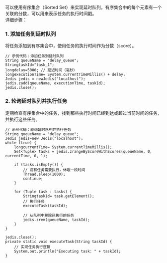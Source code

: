 可以使用有序集合（Sorted Set）来实现延时队列。有序集合中的每个元素有一个关联的分数，可以用来表示任务的执行时间戳。<br />详细步骤：
### 1. 添加任务到延时队列
将任务添加到有序集合中，使用任务的执行时间作为分数（score）。
```
// 示例代码：添加任务到延时队列
String queueName = "delay_queue";
StringtaskId="task_1";
longdelay=5000; // 延迟时间（毫秒）
longexecutionTime= System.currentTimeMillis() + delay;
Jedis jedis = newJedis("localhost");
jedis.zadd(queueName, executionTime, taskId);
jedis.close();
```
### 2. 轮询延时队列并执行任务
定期检查有序集合中的任务，找到那些执行时间已经到达或超过当前时间的任务，并执行这些任务。
```
// 示例代码：轮询延时队列并执行任务
String queueName = "delay_queue";
Jedis jedis=new Jedis("localhost");
while (true) {
    longcurrentTime= System.currentTimeMillis();
    Set<Tuple> tasks = jedis.zrangeByScoreWithScores(queueName, 0, currentTime, 0, 1);

    if (tasks.isEmpty()) {
        // 没有任务需要执行，休眠一段时间
        Thread.sleep(1000);
        continue;
    }

    for (Tuple task : tasks) {
        StringtaskId= task.getElement();
        // 执行任务
        executeTask(taskId);

        // 从队列中移除已执行的任务
        jedis.zrem(queueName, taskId);
    }
}

jedis.close();
private static void executeTask(String taskId) {
    // 实现任务执行逻辑
    System.out.println("Executing task: " + taskId);
}
```

